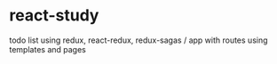 # react-study
todo list using redux, react-redux, redux-sagas  / app with routes using templates and pages 

